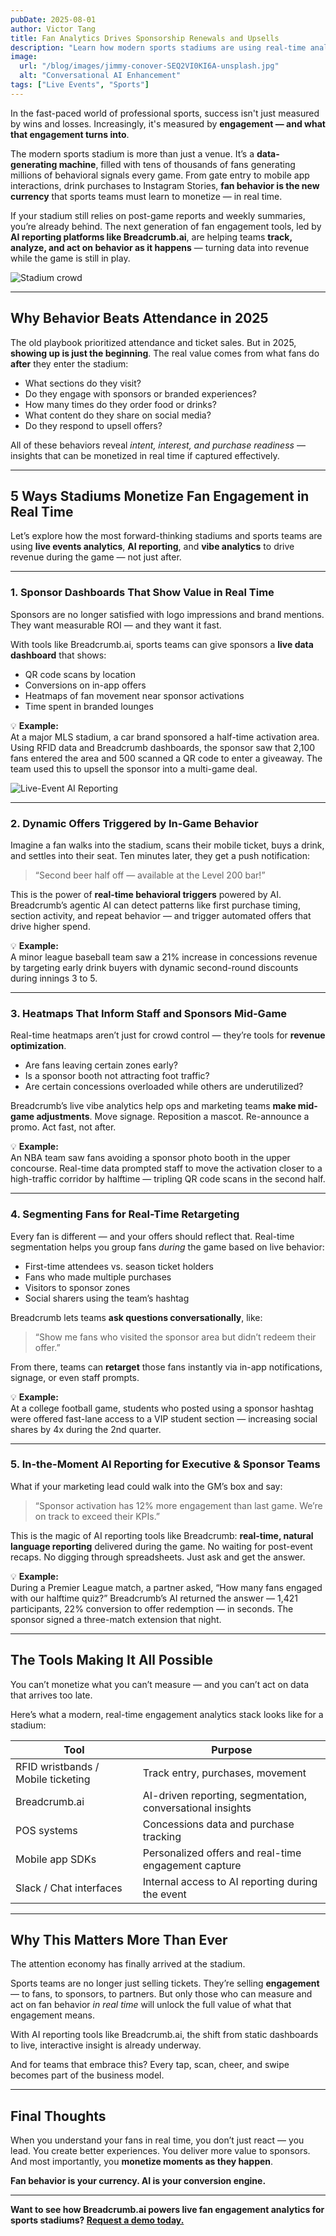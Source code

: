 ```yaml
---
pubDate: 2025-08-01
author: Victor Tang
title: Fan Analytics Drives Sponsorship Renewals and Upsells
description: "Learn how modern sports stadiums are using real-time analytics and AI to transform fan engagement into revenue during live events. Discover 5 key strategies for monetizing behavior as it happens."
image:
  url: "/blog/images/jimmy-conover-SEQ2VI0KI6A-unsplash.jpg"
  alt: "Conversational AI Enhancement"
tags: ["Live Events", "Sports"]
---
```

In the fast-paced world of professional sports, success isn't just measured by wins and losses. Increasingly, it's measured by **engagement — and what that engagement turns into**.

The modern sports stadium is more than just a venue. It’s a **data-generating machine**, filled with tens of thousands of fans generating millions of behavioral signals every game. From gate entry to mobile app interactions, drink purchases to Instagram Stories, **fan behavior is the new currency** that sports teams must learn to monetize — in real time.

If your stadium still relies on post-game reports and weekly summaries, you’re already behind. The next generation of fan engagement tools, led by **AI reporting platforms like Breadcrumb.ai**, are helping teams **track, analyze, and act on behavior as it happens** — turning data into revenue while the game is still in play.

![Stadium crowd](/blog/images/ryan-OywyPkrDEvg-unsplash.jpg)

---

## Why Behavior Beats Attendance in 2025

The old playbook prioritized attendance and ticket sales. But in 2025, **showing up is just the beginning**. The real value comes from what fans do **after** they enter the stadium:

- What sections do they visit?
- Do they engage with sponsors or branded experiences?
- How many times do they order food or drinks?
- What content do they share on social media?
- Do they respond to upsell offers?

All of these behaviors reveal *intent, interest, and purchase readiness* — insights that can be monetized in real time if captured effectively.


---

## 5 Ways Stadiums Monetize Fan Engagement in Real Time

Let’s explore how the most forward-thinking stadiums and sports teams are using **live events analytics**, **AI reporting**, and **vibe analytics** to drive revenue during the game — not just after.

---

### 1. Sponsor Dashboards That Show Value in Real Time

Sponsors are no longer satisfied with logo impressions and brand mentions. They want measurable ROI — and they want it fast.

With tools like Breadcrumb.ai, sports teams can give sponsors a **live data dashboard** that shows:

- QR code scans by location
- Conversions on in-app offers
- Heatmaps of fan movement near sponsor activations
- Time spent in branded lounges

💡 **Example:**  
At a major MLS stadium, a car brand sponsored a half-time activation area. Using RFID data and Breadcrumb dashboards, the sponsor saw that 2,100 fans entered the area and 500 scanned a QR code to enter a giveaway. The team used this to upsell the sponsor into a multi-game deal.

![Live-Event AI Reporting](/blog/images/amce-event-ai-reporting.png)

---

### 2. Dynamic Offers Triggered by In-Game Behavior

Imagine a fan walks into the stadium, scans their mobile ticket, buys a drink, and settles into their seat. Ten minutes later, they get a push notification:

> “Second beer half off — available at the Level 200 bar!”

This is the power of **real-time behavioral triggers** powered by AI. Breadcrumb’s agentic AI can detect patterns like first purchase timing, section activity, and repeat behavior — and trigger automated offers that drive higher spend.

💡 **Example:**  
A minor league baseball team saw a 21% increase in concessions revenue by targeting early drink buyers with dynamic second-round discounts during innings 3 to 5.

---

### 3. Heatmaps That Inform Staff and Sponsors Mid-Game

Real-time heatmaps aren’t just for crowd control — they’re tools for **revenue optimization**.

- Are fans leaving certain zones early?
- Is a sponsor booth not attracting foot traffic?
- Are certain concessions overloaded while others are underutilized?

Breadcrumb’s live vibe analytics help ops and marketing teams **make mid-game adjustments**. Move signage. Reposition a mascot. Re-announce a promo. Act fast, not after.

💡 **Example:**  
An NBA team saw fans avoiding a sponsor photo booth in the upper concourse. Real-time data prompted staff to move the activation closer to a high-traffic corridor by halftime — tripling QR code scans in the second half.


---

### 4. Segmenting Fans for Real-Time Retargeting

Every fan is different — and your offers should reflect that. Real-time segmentation helps you group fans *during* the game based on live behavior:

- First-time attendees vs. season ticket holders  
- Fans who made multiple purchases  
- Visitors to sponsor zones  
- Social sharers using the team’s hashtag

Breadcrumb lets teams **ask questions conversationally**, like:

> “Show me fans who visited the sponsor area but didn’t redeem their offer.”

From there, teams can **retarget** those fans instantly via in-app notifications, signage, or even staff prompts.

💡 **Example:**  
At a college football game, students who posted using a sponsor hashtag were offered fast-lane access to a VIP student section — increasing social shares by 4x during the 2nd quarter.

---

### 5. In-the-Moment AI Reporting for Executive & Sponsor Teams

What if your marketing lead could walk into the GM’s box and say:

> “Sponsor activation has 12% more engagement than last game. We’re on track to exceed their KPIs.”

This is the magic of AI reporting tools like Breadcrumb: **real-time, natural language reporting** delivered during the game. No waiting for post-event recaps. No digging through spreadsheets. Just ask and get the answer.

💡 **Example:**  
During a Premier League match, a partner asked, “How many fans engaged with our halftime quiz?” Breadcrumb’s AI returned the answer — 1,421 participants, 22% conversion to offer redemption — in seconds. The sponsor signed a three-match extension that night.


---

## The Tools Making It All Possible

You can’t monetize what you can’t measure — and you can’t act on data that arrives too late.

Here’s what a modern, real-time engagement analytics stack looks like for a stadium:

| Tool                     | Purpose                                                   |
|--------------------------|------------------------------------------------------------|
| RFID wristbands / Mobile ticketing | Track entry, purchases, movement                        |
| Breadcrumb.ai            | AI-driven reporting, segmentation, conversational insights |
| POS systems              | Concessions data and purchase tracking                     |
| Mobile app SDKs          | Personalized offers and real-time engagement capture       |
| Slack / Chat interfaces  | Internal access to AI reporting during the event           |


---

## Why This Matters More Than Ever

The attention economy has finally arrived at the stadium.

Sports teams are no longer just selling tickets. They’re selling **engagement** — to fans, to sponsors, to partners. But only those who can measure and act on fan behavior *in real time* will unlock the full value of what that engagement means.

With AI reporting tools like Breadcrumb.ai, the shift from static dashboards to live, interactive insight is already underway.

And for teams that embrace this? Every tap, scan, cheer, and swipe becomes part of the business model.

---

## Final Thoughts

When you understand your fans in real time, you don’t just react — you lead. You create better experiences. You deliver more value to sponsors. And most importantly, you **monetize moments as they happen**.

**Fan behavior is your currency. AI is your conversion engine.**

---
**Want to see how Breadcrumb.ai powers live fan engagement analytics for sports stadiums? [Request a demo today.](https://savvycal.com/breadcrumbai/bc-demo)** 